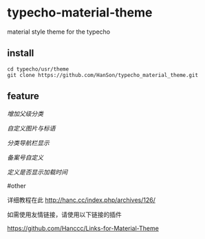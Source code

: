 # typecho-material-theme
material style theme for the typecho

## install

```
cd typecho/usr/theme
git clone https://github.com/HanSon/typecho_material_theme.git
```

## feature

_增加父级分类_

_自定义图片与标语_

_分类导航栏显示_

_备案号自定义_

_定义是否显示加载时间_

#other

详细教程在此 http://hanc.cc/index.php/archives/126/

如需使用友情链接，请使用以下链接的插件

https://github.com/Hanccc/Links-for-Material-Theme

